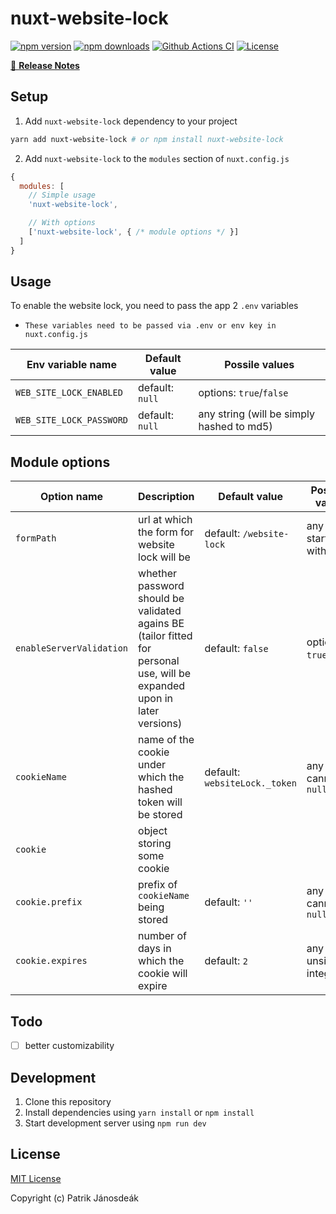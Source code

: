 # nuxt-website-lock

[![npm version][npm-version-src]][npm-version-href]
[![npm downloads][npm-downloads-src]][npm-downloads-href]
[![Github Actions CI][github-actions-ci-src]][github-actions-ci-href]
[![License][license-src]][license-href]

> 

[📖 **Release Notes**](./CHANGELOG.md)

## Setup

1. Add `nuxt-website-lock` dependency to your project

```bash
yarn add nuxt-website-lock # or npm install nuxt-website-lock
```

2. Add `nuxt-website-lock` to the `modules` section of `nuxt.config.js`

```js
{
  modules: [
    // Simple usage
    'nuxt-website-lock',

    // With options
    ['nuxt-website-lock', { /* module options */ }]
  ]
}
```

## Usage
To enable the website lock, you need to pass the app 2 `.env` variables

* `These variables need to be passed via .env or env key in nuxt.config.js`

| Env variable name        | Default value   | Possile values                            |
|--------------------------|-----------------|-------------------------------------------|
| `WEB_SITE_LOCK_ENABLED`  | default: `null` | options: `true`/`false`                   |
| `WEB_SITE_LOCK_PASSWORD` | default: `null` | any string (will be simply hashed to md5) |

## Module options
| Option name              | Description                                                                                                              | Default value                 | Possible values                |
|--------------------------|--------------------------------------------------------------------------------------------------------------------------|-------------------------------|--------------------------------|
| `formPath`               | url at which the form for website lock will be                                                                           | default: `/website-lock`      | any string starting with slash |
| `enableServerValidation` | whether password should be validated agains BE (tailor fitted for personal use, will be expanded upon in later versions) | default: `false`              | options: `true`/`false`        |
| `cookieName`             | name of the cookie under which the hashed token will be stored                                                           | default: `websiteLock._token` | any string, cannot be `null`   |
| `cookie`                 | object storing some cookie                                                                                               |                               |                                |
| `cookie.prefix`          | prefix of `cookieName` being stored                                                                                      | default: `''`                 | any string, cannot be `null`   |
| `cookie.expires`         | number of days in which the cookie will expire                                                                           | default: `2`                  | any unsigned integer           |

## Todo
- [ ] better customizability

## Development

1. Clone this repository
2. Install dependencies using `yarn install` or `npm install`
3. Start development server using `npm run dev`

## License

[MIT License](./LICENSE)

Copyright (c) Patrik Jánosdeák

<!-- Badges -->
[npm-version-src]: https://img.shields.io/npm/v/nuxt-website-lock/latest.svg
[npm-version-href]: https://npmjs.com/package/nuxt-website-lock

[npm-downloads-src]: https://img.shields.io/npm/dt/nuxt-website-lock.svg
[npm-downloads-href]: https://npmjs.com/package/nuxt-website-lock

[github-actions-ci-src]: https://github.com/truesteps/nuxt-website-lock/workflows/ci/badge.svg
[github-actions-ci-href]: https://github.com/truesteps/nuxt-website-lock/actions?query=workflow%3Aci

[license-src]: https://img.shields.io/npm/l/nuxt-website-lock.svg
[license-href]: https://npmjs.com/package/nuxt-website-lock
